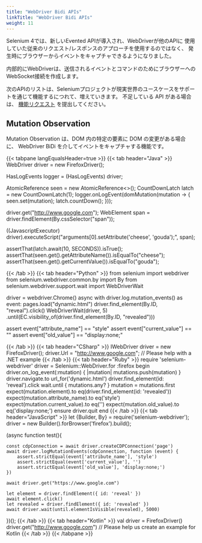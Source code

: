 ```yaml
---
title: "WebDriver Bidi APIs"
linkTitle: "WebDriver Bidi APIs"
weight: 11
---
```



Selenium 4では、新しいEvented APIが導入され、WebDriverが他のAPIに
使用していた従来のリクエスト/レスポンスのアプローチを使用するのではなく、
発生時にブラウザーからイベントをキャプチャできるようになりました。

内部的にWebDriverは、送信されるイベントとコマンドのためにブラウザーへのWebSocket接続を作成します。

次のAPIのリストは、Seleniumプロジェクトが現実世界のユースケースをサポートを通じて機能するにつれて、増えていきます。
不足している API がある場合は、 [機能リクエスト](https://github.com/SeleniumHQ/selenium/issues/new?assignees=&labels=&template=feature.md) を提出してください。

## Mutation Observation

Mutation Observation は、DOM 内の特定の要素に DOM の変更がある場合に、
WebDriver BiDi を介してイベントをキャプチャする機能です。

{{< tabpane langEqualsHeader=true >}}
  {{< tab header="Java" >}}
WebDriver driver = new FirefoxDriver();


HasLogEvents logger = (HasLogEvents) driver;

AtomicReference<DomMutationEvent> seen = new AtomicReference<>();
CountDownLatch latch = new CountDownLatch(1);
logger.onLogEvent(domMutation(mutation -> {
    seen.set(mutation);
    latch.countDown();
}));

driver.get("http://www.google.com");
WebElement span = driver.findElement(By.cssSelector("span"));

((JavascriptExecutor) driver).executeScript("arguments[0].setAttribute('cheese', 'gouda');", span);

assertThat(latch.await(10, SECONDS)).isTrue();
assertThat(seen.get().getAttributeName()).isEqualTo("cheese");
assertThat(seen.get().getCurrentValue()).isEqualTo("gouda");


  {{< /tab >}}
  {{< tab header="Python" >}}
from selenium import webdriver
from selenium.webdriver.common.by import By
from selenium.webdriver.support.wait import WebDriverWait

driver = webdriver.Chrome()
async with driver.log.mutation_events() as event:
    pages.load("dynamic.html")
    driver.find_element(By.ID, "reveal").click()
    WebDriverWait(driver, 5)\
        .until(EC.visibility_of(driver.find_element(By.ID, "revealed")))

assert event["attribute_name"] == "style"
assert event["current_value"] == ""
assert event["old_value"] == "display:none;"

  {{< /tab >}}
  {{< tab header="CSharp" >}}
IWebDriver driver = new FirefoxDriver();
driver.Url = "http://www.google.com";
// Please help with a .NET example
  {{< /tab >}}
  {{< tab header="Ruby" >}}
require 'selenium-webdriver'
driver = Selenium::WebDriver.for :firefox
begin
  driver.on_log_event(:mutation) { |mutation| mutations.push(mutation) }
  driver.navigate.to url_for('dynamic.html')
  driver.find_element(id: 'reveal').click
  wait.until { mutations.any? }
  mutation = mutations.first
  expect(mutation.element).to eq(driver.find_element(id: 'revealed'))
  expect(mutation.attribute_name).to eq('style')
  expect(mutation.current_value).to eq('')
  expect(mutation.old_value).to eq('display:none;')
ensure
  driver.quit
end
  {{< /tab >}}
  {{< tab header="JavaScript" >}}
let {Builder, By} = require('selenium-webdriver');
driver = new Builder().forBrowser('firefox').build();

(async function test(){

    const cdpConnection = await driver.createCDPConnection('page')
    await driver.logMutationEvents(cdpConnection, function (event) {
        assert.strictEqual(event['attribute_name'], 'style')
        assert.strictEqual(event['current_value'], '')
        assert.strictEqual(event['old_value'], 'display:none;')
    })

    await driver.get("https://www.google.com")

    let element = driver.findElement({ id: 'reveal' })
    await element.click()
    let revealed = driver.findElement({ id: 'revealed' })
    await driver.wait(until.elementIsVisible(revealed), 5000)

})();
  {{< /tab >}}
  {{< tab header="Kotlin" >}}
val driver = FirefoxDriver()
driver.get("http://www.google.com")
// Please help us create an example for Kotlin
  {{< /tab >}}
{{< /tabpane >}}
